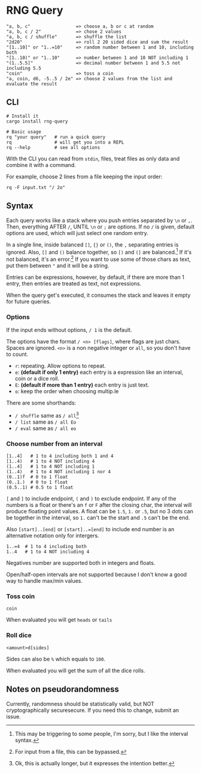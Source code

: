 # RNG Query
```
"a, b, c"                 => choose a, b or c at random
"a, b, c / 2"             => chose 2 values
"a, b, c / shuffle"       => shuffle the list
"2d20"                    => roll 2 20 sided dice and sum the result
"[1..10]" or "1..=10"     => random number between 1 and 10, including both
"[1..10)" or "1..10"      => number between 1 and 10 NOT including 1
"(1..5.5]"                => decimal number between 1 and 5.5 not including 5.5
"coin"                    => toss a coin
"a, coin, d6, -5..5 / 2e" => choose 2 values from the list and evaluate the result
```

## CLI
```
# Install it
cargo install rng-query

# Basic usage
rq "your query"   # run a quick query
rq                # will get you into a REPL
rq --help         # see all options
```

With the CLI you can read from `stdin`, files, treat files as only
data and combine it with a command.

For example, choose 2 lines from a file keeping the input order:
```
rq -F input.txt "/ 2o"
```

## Syntax
Each query works like a stack where you push entries separated by `\n` or `,`.
Then, everything AFTER `/`, UNTIL `\n` or `;` are options. If no `/` is given,
default options are used, which will just select one random entry.

In a single line, inside balanced `[]`, `{}` or `()`, the `,` separating entries
is ignored. Also, `[]` and `()` balance together, so `[)` and `(]` are
balanced.[^1] If it's not balanced, it's an error.[^2] If you want to use some
of those chars as text, put them between `"` and it will be a string.

[^1]: This may be triggering to some people, I'm sorry, but I like the interval
    syntax.
[^2]: For input from a file, this can be bypassed.

Entries can be expressions, however, by default, if there are more than 1 entry,
then entries are treated as text, not expressions.

When the query get's executed, it consumes the stack and leaves it empty for
future queries.

### Options
If the input ends without options, `/ 1` is the default.

The options have the format `/ <n> [flags]`, where flags are just chars. Spaces
are ignored. `<n>` is a non negative integer or `all`, so you don't have to
count.
- `r`: repeating. Allow options to repeat.
- `e`: **(default if only 1 entry)** each entry is a expression like an
  interval, coin or a dice roll.
- `E`: **(default if more than 1 entry)** each entry is just text.
- `o`: keep the order when choosing multip.le

There are some shorthands:
- `/ shuffle` same as `/ all`[^3]
- `/ list` same as `/ all Eo`
- `/ eval` same as `/ all eo`

[^3]: Ok, this is actually longer, but it expresses the intention better.

### Choose number from an interval
```
[1..4]   # 1 to 4 including both 1 and 4
[1..4)   # 1 to 4 NOT including 4
(1..4]   # 1 to 4 NOT including 1
(1..4)   # 1 to 4 NOT including 1 nor 4
(0..1)f  # 0 to 1 float
(0..1.)  # 0 to 1 float
(0.5..1) # 0.5 to 1 float
```
`[` and `]` to include endpoint, `(` and `)` to exclude endpoint. If any of the
numbers is a float or there's an `f` or `F` after the closing char, the interval
will produce floating point values. A float can be `1.5`, `1.` or `.5`, but no 3
dots can be together in the interval, so `1.` can't be the start and `.5` can't
be the end.

Also `[start]..[end]` or `[start]..=[end]` to include end number is an
alternative notation only for intergers.
```
1..=4  # 1 to 4 including both
1..4   # 1 to 4 NOT including 4
```

Negatives number are supported both in integers and floats.

Open/half-open intervals are not supported because I don't know a good way to
handle max/min values.

### Toss coin
```
coin
```
When evaluated you will get `heads` or `tails`

### Roll dice
```
<amount>d[sides]
```

Sides can also be `%` which equals to `100`.

When evaluated you will get the sum of all the dice rolls.

## Notes on pseudorandomness

Currently, randomness should be statistically valid, but NOT cryptographically
securesecure. If you need this to change, submit an issue.